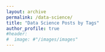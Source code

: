 ```yaml
---
layout: archive
permalink: /data-science/
title: "Data Science Posts by Tags"
author_profile: true
#header:
#  image: #"/images/images"
---
```

